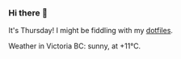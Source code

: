 ### Hi there :wave:

It's Thursday! I might be fiddling with my [dotfiles](https://github.com/bewuethr/dotfiles).

Weather in Victoria BC: sunny, at +11°C.
